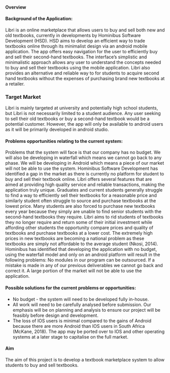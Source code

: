 #### Overview

#### Background of the Application:

Libri is an online marketplace that allows users to buy and sell both new and old
textbooks, currently in developments by Hominibus Software Development (HSD). HSD
aims to develop an efficient way to trade textbooks online through its minimalist design via
an android mobile application. The app offers easy navigation for the user to efficiently buy
and sell their second-hand textbooks. The interface’s simplistic and minimalistic approach
allows any user to understand the concepts needed to buy and sell their textbooks using
the mobile application. Libri also provides an alternative and reliable way to for students to
acquire second hand textbooks without the expenses of purchasing brand new textbooks
at a retailer.

### Target Market
Libri is mainly targeted at university and potentially high school students, but Libri is not
necessarily limited to a student audience. Any user seeking to sell their old textbooks or
buy a second-hand textbook would be a potential customer. However, the app will only be
available to android users as it will be primarily developed in android studio.


#### Problems opportunities relating to the current system:

Problems that the system will face is that our company has no budget. We will also be
developing in waterfall which means we cannot go back to any phase. We will be
developing in Android which means a piece of our market will not be able to use the
system.
Hominibus Software Development has identified a gap in the market as there is currently
no platform for student to buy and sell their textbook online. Libri offers several features
that are aimed at providing high quality service and reliable transactions, making the
application truly unique. Graduates and current students generally struggle to find a way to
efficiently sell their textbooks for a reasonable price and similarly student often struggle to
source and purchase textbooks at the lowest price. Many students are also forced to
purchase new textbooks every year because they simply are unable to find senior students
with the second-hand textbooks they require. Libri aims to rid students of textbooks they no
longer require and return some of their initial investment while affording other students the
opportunity compare prices and quality of textbooks and purchase textbooks at a lower
cost.
The extremely high prices in new textbooks are becoming a national problem as these
textbooks are simply not affordable to the average student (Nkosi, 2014). Hominibus
has identified that developing the application with no budget, using the waterfall model
and only on an android platform will result in the following problems:
No modules in our program can be outsourced.
If a mistake is made in any of our previous deliverables we cannot go back and correct it. A
large portion of the market will not be able to use the application.

#### Possible solutions for the current problems or opportunities:

- No budget - the system will need to be developed fully in-house.
- All work will need to be carefully analysed before submission. Our emphasis will be on
planning and analysis to ensure our project will be feasibly before design and
development.
- The loss of IOS users is minimal compared to the gains of Android because there are
more Android than IOS users in South Africa (McKane, 2018). The app may be ported over
to IOS and other operating systems at a later stage to capitalise on the full market.

#### Aim

The aim of this project is to develop a textbook marketplace system to allow students to buy and sell textbooks.
